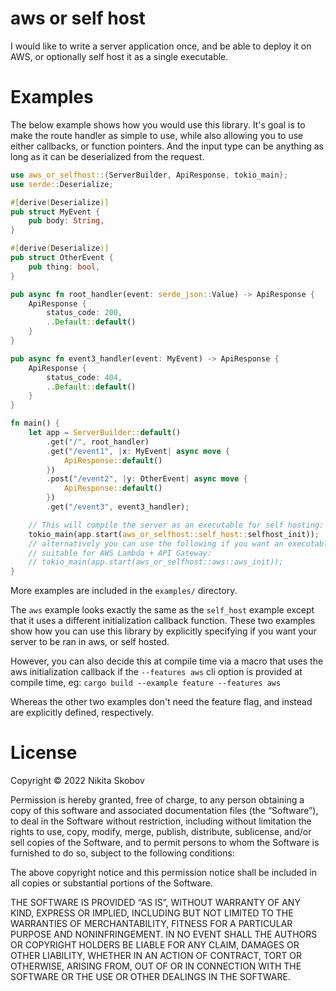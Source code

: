# aws or self host

I would like to write a server application once, and be able to deploy it on AWS, or optionally self host it as a single executable.

# Examples

The below example shows how you would use this library. It's goal is to make the route handler as simple to use, while also allowing you to use either callbacks, or function pointers. And the input type can be anything as long as it can be deserialized from the request.

```rs
use aws_or_selfhost::{ServerBuilder, ApiResponse, tokio_main};
use serde::Deserialize;

#[derive(Deserialize)]
pub struct MyEvent {
    pub body: String,
}

#[derive(Deserialize)]
pub struct OtherEvent {
    pub thing: bool,
}

pub async fn root_handler(event: serde_json::Value) -> ApiResponse {
    ApiResponse {
        status_code: 200,
        ..Default::default()
    }
}

pub async fn event3_handler(event: MyEvent) -> ApiResponse {
    ApiResponse {
        status_code: 404,
        ..Default::default()
    }
}

fn main() {
    let app = ServerBuilder::default()
        .get("/", root_handler)
        .get("/event1", |x: MyEvent| async move {
            ApiResponse::default()
        })
        .post("/event2", |y: OtherEvent| async move {
            ApiResponse::default()
        })
        .get("/event3", event3_handler);

    // This will compile the server as an executable for self hosting:
    tokio_main(app.start(aws_or_selfhost::self_host::selfhost_init));
    // alternatively you can use the following if you want an executable
    // suitable for AWS Lambda + API Gateway:
    // tokio_main(app.start(aws_or_selfhost::aws::aws_init));
}
```

More examples are included in the `examples/` directory.

The `aws` example looks exactly the same as the `self_host` example except that it uses a different initialization callback function. These two examples show how you can use this library by explicitly specifying if you want your server to be ran in aws, or self hosted.

However, you can also decide this at compile time via a macro that uses the aws initialization callback if the `--features aws` cli option is provided at compile time, eg: `cargo build --example feature --features aws`

Whereas the other two examples don't need the feature flag, and instead are explicitly defined, respectively.

# License

Copyright © 2022 Nikita Skobov

Permission is hereby granted, free of charge, to any person obtaining a copy of this software and associated documentation files (the “Software”), to deal in the Software without restriction, including without limitation the rights to use, copy, modify, merge, publish, distribute, sublicense, and/or sell copies of the Software, and to permit persons to whom the Software is furnished to do so, subject to the following conditions:

The above copyright notice and this permission notice shall be included in all copies or substantial portions of the Software.

THE SOFTWARE IS PROVIDED “AS IS”, WITHOUT WARRANTY OF ANY KIND, EXPRESS OR IMPLIED, INCLUDING BUT NOT LIMITED TO THE WARRANTIES OF MERCHANTABILITY, FITNESS FOR A PARTICULAR PURPOSE AND NONINFRINGEMENT. IN NO EVENT SHALL THE AUTHORS OR COPYRIGHT HOLDERS BE LIABLE FOR ANY CLAIM, DAMAGES OR OTHER LIABILITY, WHETHER IN AN ACTION OF CONTRACT, TORT OR OTHERWISE, ARISING FROM, OUT OF OR IN CONNECTION WITH THE SOFTWARE OR THE USE OR OTHER DEALINGS IN THE SOFTWARE.
